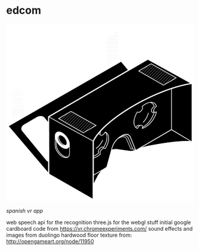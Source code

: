 # edcom

![Google cardboard image](cardboard.gif)

_spanish vr app_

web speech api for the recognition
three.js for the webgl stuff
initial google cardboard code from https://vr.chromeexperiments.com/
sound effects and images from duolingo
hardwood floor texture from: http://opengameart.org/node/11950
